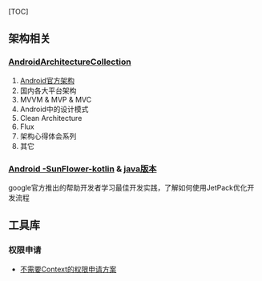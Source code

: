 [TOC]



## 架构相关

### 	[AndroidArchitectureCollection](./extra/AndroidArchitectureCollection.md)

1. [Android官方架构](./extra/AndroidArchitectureCollection.md#1-Android官方架构)
2. 国内各大平台架构
3. MVVM & MVP & MVC
4. Android中的设计模式
5. Clean Architecture
6. Flux
7. 架构心得体会系列
8. 其它



### [Android -SunFlower-kotlin](https://github.com/googlesamples/android-sunflower) &  [java版本](https://github.com/hatewx/android-sunflower-java)

google官方推出的帮助开发者学习最佳开发实践，了解如何使用JetPack优化开发流程



## 工具库

### 权限申请

- [不需要Context的权限申请方案](<https://github.com/soulqw/SoulPermission/>)

